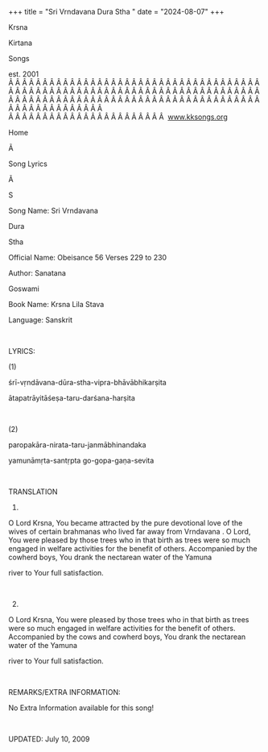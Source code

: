 +++ 
title = "Sri Vrndavana Dura Stha "
date = "2024-08-07"
+++

Krsna
 
Kirtana
 
Songs

est. 2001
Â Â Â Â Â Â Â Â Â Â Â Â Â Â Â Â Â Â Â Â Â Â Â Â Â Â Â Â Â Â Â Â Â Â Â Â Â Â Â Â Â Â Â Â Â Â Â Â Â Â Â Â Â Â Â Â Â Â Â Â Â Â Â Â Â Â Â Â Â Â Â Â Â Â Â Â Â Â Â Â Â Â Â Â Â Â Â Â Â Â Â Â Â Â Â Â Â Â Â Â Â Â Â Â Â Â Â Â Â Â Â Â Â Â Â Â Â Â Â Â Â Â Â Â Â  
Â Â Â Â Â Â Â Â Â Â Â Â Â Â Â Â Â Â Â Â Â Â Â  
www.kksongs.org








Home


Ã 
 
Song Lyrics
 
Ã 
 
S


Song Name: Sri 
Vrndavana
 
Dura
 
Stha
 


Official Name: Obeisance 56 Verses 229 to 230


Author: 
Sanatana
 
Goswami


Book Name: 
Krsna Lila 
Stava


Language: 
Sanskrit




 


LYRICS:


(1)


śrī-vṛndāvana-dūra-stha-vipra-bhāvābhikarṣita



ātapatrāyitāśeṣa-taru-darśana-harṣita


 


(2)


paropakāra-nirata-taru-janmābhinandaka 


yamunāmṛta-santṛpta go-gopa-gaṇa-sevita


 


TRANSLATION


1)
O Lord Krsna, You became attracted by the pure devotional love of the wives of
certain 
brahmanas
 who lived far away from 
Vrndavana
. O Lord, You were pleased by those trees who in
that birth as trees were so much engaged in welfare activities for the benefit
of others. Accompanied by the cowherd boys, 
You
 drank
the 
nectarean
 water of the 
Yamuna

river to Your full satisfaction.


 


2)
O Lord Krsna, You were pleased by those trees who in that birth as trees were
so much engaged in welfare activities for the benefit of others. Accompanied by
the cows and cowherd boys, 
You
 drank the 
nectarean
 water of the 
Yamuna

river to Your full satisfaction.


 


REMARKS/EXTRA INFORMATION:


No Extra Information available for this song!


 


UPDATED:
 July 10, 2009